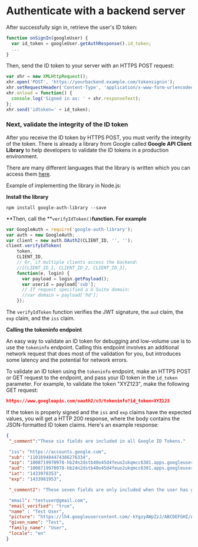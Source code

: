# Authenticate with a backend server

After successfully sign in, retrieve the user's ID token:

```js
function onSignIn(googleUser) {
  var id_token = googleUser.getAuthResponse().id_token;
  ...
}
```

Then, send the ID token to your server with an HTTPS POST request:

```js
var xhr = new XMLHttpRequest();
xhr.open('POST', 'https://yourbackend.example.com/tokensignin');
xhr.setRequestHeader('Content-Type', 'application/x-www-form-urlencoded');
xhr.onload = function() {
  console.log('Signed in as: ' + xhr.responseText);
};
xhr.send('idtoken=' + id_token);
```

### Next, validate the integrity of the ID token

After you receive the ID token by HTTPS POST, you must verify the integrity of the token. There is already a library from Google called **Google API Client Library** to help developers to validate the ID tokens in a production environment.

There are many different languages that the library is written which you can access them [here](https://developers.google.com/api-client-library/).

Example of implementing the library in Node.js:

**Install the library**

```node
npm install google-auth-library --save
```

**Then, call the **`verifyIdToken()`**function. For example**

```js
var GoogleAuth = require('google-auth-library');
var auth = new GoogleAuth;
var client = new auth.OAuth2(CLIENT_ID, '', '');
client.verifyIdToken(
    token,
    CLIENT_ID,
    // Or, if multiple clients access the backend:
    //[CLIENT_ID_1, CLIENT_ID_2, CLIENT_ID_3],
    function(e, login) {
      var payload = login.getPayload();
      var userid = payload['sub'];
      // If request specified a G Suite domain:
      //var domain = payload['hd'];
    });
```

The `verifyIdToken` function verifies the JWT signature, the `aud` claim, the `exp` claim, and the `iss` claim.

**Calling the tokeninfo endpoint**

An easy way to validate an ID token for debugging and low-volume use is to use the `tokeninfo` endpoint. Calling this endpoint involves an additional network request that does most of the validation for you, but introduces some latency and the potential for network errors.

To validate an ID token using the `tokeninfo` endpoint, make an HTTPS POST or GET request to the endpoint, and pass your ID token in the `id_token` parameter. For example, to validate the token "XYZ123", make the following GET request:

```json
https://www.googleapis.com/oauth2/v3/tokeninfo?id_token=XYZ123
```

If the token is properly signed and the `iss` and `exp` claims have the expected values, you will get a HTTP 200 response, where the body contains the JSON-formatted ID token claims. Here's an example response:

```json
{
 "_comment":"These six fields are included in all Google ID Tokens."

 "iss": "https://accounts.google.com",
 "sub": "110169484474386276334",
 "azp": "1008719970978-hb24n2dstb40o45d4feuo2ukqmcc6381.apps.googleusercontent.com",
 "aud": "1008719970978-hb24n2dstb40o45d4feuo2ukqmcc6381.apps.googleusercontent.com",
 "iat": "1433978353",
 "exp": "1433981953",

 "_comment2": "These seven fields are only included when the user has granted the 'profile' and 'email' OAuth scopes to the application."

 "email": "testuser@gmail.com",
 "email_verified": "true",
 "name" : "Test User",
 "picture": "https://lh4.googleusercontent.com/-kYgzyAWpZzJ/ABCDEFGHI/AAAJKLMNOP/tIXL9Ir44LE/s99-c/photo.jpg",
 "given_name": "Test",
 "family_name": "User",
 "locale": "en"
}
```





